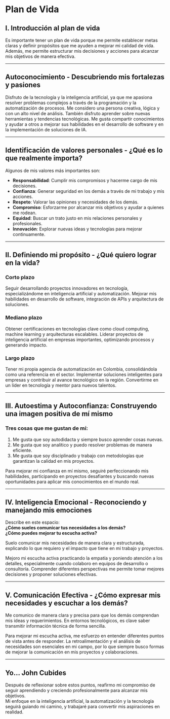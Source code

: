 # Plan de Vida

## I. Introducción al plan de vida
Es importante tener un plan de vida porque me permite establecer metas claras y definir propósitos que me ayuden a mejorar mi calidad de vida. Además, me permite estructurar mis decisiones y acciones para alcanzar mis objetivos de manera efectiva.

---

## Autoconocimiento - Descubriendo mis fortalezas y pasiones
Disfruto de la tecnología y la inteligencia artificial, ya que me apasiona resolver problemas complejos a través de la programación y la automatización de procesos. Me considero una persona creativa, lógica y con un alto nivel de análisis. También disfruto aprender sobre nuevas herramientas y tendencias tecnológicas. Me gusta compartir conocimientos y ayudar a otros a mejorar sus habilidades en el desarrollo de software y en la implementación de soluciones de IA.

---

## Identificación de valores personales - ¿Qué es lo que realmente importa?
Algunos de mis valores más importantes son:
- **Responsabilidad**: Cumplir mis compromisos y hacerme cargo de mis decisiones.
- **Confianza**: Generar seguridad en los demás a través de mi trabajo y mis acciones.
- **Respeto**: Valorar las opiniones y necesidades de los demás.
- **Compromiso**: Esforzarme por alcanzar mis objetivos y ayudar a quienes me rodean.
- **Equidad**: Buscar un trato justo en mis relaciones personales y profesionales.
- **Innovación**: Explorar nuevas ideas y tecnologías para mejorar continuamente.

---

## II. Definiendo mi propósito - ¿Qué quiero lograr en la vida?

### Corto plazo
Seguir desarrollando proyectos innovadores en tecnología, especializándome en inteligencia artificial y automatización. Mejorar mis habilidades en desarrollo de software, integración de APIs y arquitectura de soluciones.

### Mediano plazo
Obtener certificaciones en tecnologías clave como cloud computing, machine learning y arquitecturas escalables. Liderar proyectos de inteligencia artificial en empresas importantes, optimizando procesos y generando impacto.

### Largo plazo
Tener mi propia agencia de automatización en Colombia, consolidándola como una referencia en el sector. Implementar soluciones inteligentes para empresas y contribuir al avance tecnológico en la región. Convertirme en un líder en tecnología y mentor para nuevos talentos.

---

## III. Autoestima y Autoconfianza: Construyendo una imagen positiva de mí mismo
### Tres cosas que me gustan de mí:
1. Me gusta que soy autodidacta y siempre busco aprender cosas nuevas.
2. Me gusta que soy analítico y puedo resolver problemas de manera eficiente.
3. Me gusta que soy disciplinado y trabajo con metodologías que garantizan la calidad en mis proyectos.

Para mejorar mi confianza en mí mismo, seguiré perfeccionando mis habilidades, participando en proyectos desafiantes y buscando nuevas oportunidades para aplicar mis conocimientos en el mundo real.

---

## IV. Inteligencia Emocional - Reconociendo y manejando mis emociones
Describe en este espacio:  
**¿Cómo sueles comunicar tus necesidades a los demás?**  
**¿Cómo puedes mejorar tu escucha activa?**  

Suelo comunicar mis necesidades de manera clara y estructurada, explicando lo que requiero y el impacto que tiene en mi trabajo y proyectos.  

Mejoro mi escucha activa practicando la empatía y poniendo atención a los detalles, especialmente cuando colaboro en equipos de desarrollo o consultoría. Comprender diferentes perspectivas me permite tomar mejores decisiones y proponer soluciones efectivas.

---

## V. Comunicación Efectiva - ¿Cómo expresar mis necesidades y escuchar a los demás?
Me comunico de manera clara y precisa para que los demás comprendan mis ideas y requerimientos. En entornos tecnológicos, es clave saber transmitir información técnica de forma sencilla.  

Para mejorar mi escucha activa, me esfuerzo en entender diferentes puntos de vista antes de responder. La retroalimentación y el análisis de necesidades son esenciales en mi campo, por lo que siempre busco formas de mejorar la comunicación en mis proyectos y colaboraciones.

---

## Yo... John Cubides
Después de reflexionar sobre estos puntos, reafirmo mi compromiso de seguir aprendiendo y creciendo profesionalmente para alcanzar mis objetivos.  
Mi enfoque en la inteligencia artificial, la automatización y la tecnología seguirá guiando mi camino, y trabajaré para convertir mis aspiraciones en realidad.
